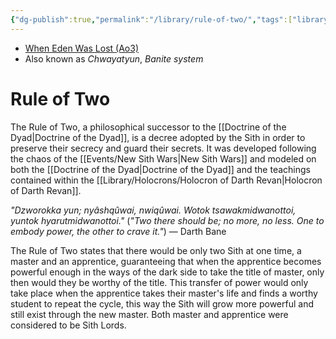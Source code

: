```yaml
---
{"dg-publish":true,"permalink":"/library/rule-of-two/","tags":["library"],"noteIcon":"saber1"}
---
```


- [When Eden Was Lost (Ao3)](https://archiveofourown.org/works/19334440/chapters/45992584)
- Also known as *Chwayatyun*, *Banite system*
# Rule of Two
The Rule of Two, a philosophical successor to the [[Doctrine of the Dyad\|Doctrine of the Dyad]], is a decree adopted by the Sith in order to preserve their secrecy and guard their secrets. It was developed following the chaos of the [[Events/New Sith Wars\|New Sith Wars]] and modeled on both the [[Doctrine of the Dyad\|Doctrine of the Dyad]] and the teachings contained within the [[Library/Holocrons/Holocron of Darth Revan\|Holocron of Darth Revan]]. 

*"Dzworokka yun; nyâshqûwai, nwiqûwai. Wotok tsawakmidwanottoi, yuntok hyarutmidwanottoi."* (*"Two there should be; no more, no less. One to embody power, the other to crave it."*) ― Darth Bane

The Rule of Two states that there would be only two Sith at one time, a master and an apprentice, guaranteeing that when the apprentice becomes powerful enough in the ways of the dark side to take the title of master, only then would they be worthy of the title. This transfer of power would only take place when the apprentice takes their master's life and finds a worthy student to repeat the cycle, this way the Sith will grow more powerful and still exist through the new master. Both master and apprentice were considered to be Sith Lords.